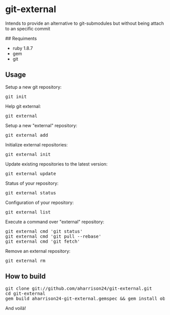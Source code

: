 # git-external

Intends to provide an alternative to git-submodules but without being
attach to an specific commit

## Requiments

* ruby 1.8.7
* gem
* git

## Usage

Setup a new git repository:
<pre class="terminal">
git init
</pre>

Help git external:
<pre class="terminal">
git external
</pre>

Setup a new "external" repository:
<pre class="terminal">
git external add <repository> <path> <branch>
</pre>

Initialize external repositories:
<pre class="terminal">
git external init
</pre>

Update existing repositories to the latest version:
<pre class="terminal">
git external update
</pre>

Status of your repository:
<pre class="terminal">
git external status
</pre>

Configuration of your repository:
<pre class="terminal">
git external list
</pre>

Execute a command over "external" repository:
<pre class="terminal">
git external cmd 'git status'
git external cmd 'git pull --rebase'
git external cmd 'git fetch'
</pre>

Remove an external repository:
<pre class="terminal">
git external rm <path>
</pre>

## How to build

<pre class="terminal">
git clone git://github.com/aharrison24/git-external.git
cd git-external
gem build aharrison24-git-external.gemspec && gem install obazoud-git-external-0.1.8.gem --no-ri --no-rdoc
</pre>

And voilà!

